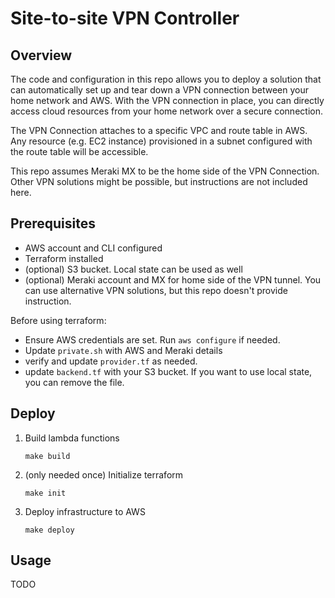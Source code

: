 # Site-to-site VPN Controller

## Overview

The code and configuration in this repo allows you to deploy a solution that can automatically set up and tear down a VPN connection between your home network and AWS.  With the VPN connection in place, you can directly access cloud resources from your home network over a secure connection.

The VPN Connection attaches to a specific VPC and route table in AWS.  Any resource (e.g. EC2 instance) provisioned in a subnet configured with the route table will be accessible.

This repo assumes Meraki MX to be the home side of the VPN Connection.  Other VPN solutions might be possible, but instructions are not included here.

## Prerequisites

* AWS account and CLI configured
* Terraform installed
* (optional) S3 bucket.  Local state can be used as well
* (optional) Meraki account and MX for home side of the VPN tunnel.  You can use alternative VPN solutions, but this repo doesn't provide instruction.

Before using terraform:
* Ensure AWS credentials are set.  Run `aws configure` if needed.
* Update `private.sh` with AWS and Meraki details
* verify and update `provider.tf` as needed.
* update `backend.tf` with your S3 bucket. If you want to use local state, you can remove the file.


## Deploy

1. Build lambda functions

    `make build`

2. (only needed once) Initialize terraform

    `make init`

3. Deploy infrastructure to AWS

    `make deploy`

## Usage

TODO